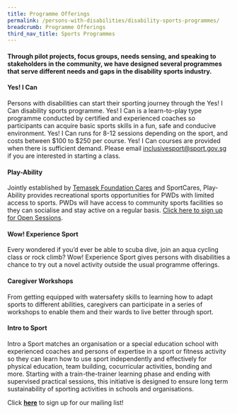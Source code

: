 ```yaml
---
title: Programme Offerings
permalink: /persons-with-disabilities/disability-sports-programmes/
breadcrumb: Programme Offerings
third_nav_title: Sports Programmes
---
```

#### Through pilot projects, focus groups, needs sensing, and speaking to stakeholders in the community, we have designed several programmes that serve different needs and gaps in the disability sports industry. 

#### Yes! I Can
Persons with disabilities can start their sporting journey through the Yes! I Can disability sports programme. Yes! I Can is a learn-to-play type programme conducted by certified and experienced coaches so participants can acquire basic sports skills in a fun, safe and conducive environment. Yes! I Can runs for 8-12 sessions depending on the sport, and costs between $100 to $250 per course. Yes! I Can courses are provided when there is sufficient demand. Please email inclusivesport@sport.gov.sg if you are interested in starting a class. 

#### Play-Ability
Jointly established by [Temasek Foundation Cares](https://www.temasekfoundation-cares.org.sg/) and SportCares, Play-Ability provides recreational sports opportunities for PWDs with limited access to sports. PWDs will have access to community sports facilities so they can socialise and stay active on a regular basis. [Click here to sign up for Open Sessions](https://form.gov.sg/#!/5e09b112165a2e00116969c5).

#### Wow! Experience Sport
Every wondered if you’d ever be able to scuba dive, join an aqua cycling class or rock climb? Wow! Experience Sport gives persons with disabilities a chance to try out a novel activity outside the usual
programme offerings. 

#### Caregiver Workshops
From getting equipped with watersafety skills to learning how to adapt sports to different abilities, caregivers can participate in a series of workshops to enable them and their wards to live better through sport.

#### Intro to Sport
Intro a Sport matches an organisation or a special education school with experienced coaches and persons of expertise in a sport or fitness activity so they can learn how to use sport independently and effectively for physical education, team building, cocurricular activities, bonding and more. Starting with a train-the-trainer learning phase and ending with supervised practical sessions, this initiative is designed to ensure long term sustainability of sporting activities in schools and organisations.

Click **[here](https://form.gov.sg/606c1a0b1c08cf0012b2139d)** to sign up for our mailing list!